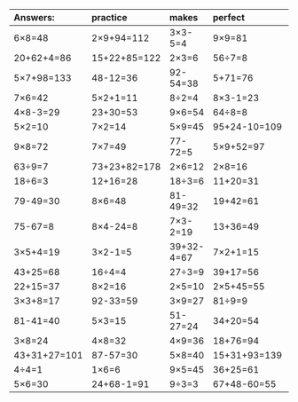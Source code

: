 | Answers: | practice | makes | perfect | ! |
| :--- | :--- | :--- | :--- | :--- |
| 6×8=48 | 2×9+94=112 | 3×3-5=4 | 9×9=81 | 5+65=70 | 
| 20+62+4=86 | 15+22+85=122 | 2×3=6 | 56÷7=8 | 5×3-10=5 | 
| 5×7+98=133 | 48-12=36 | 92-54=38 | 5+71=76 | 29+19=48 | 
| 7×6=42 | 5×2+1=11 | 8÷2=4 | 8×3-1=23 | 42÷6=7 | 
| 4×8-3=29 | 23+30=53 | 9×6=54 | 64÷8=8 | 7×8=56 | 
| 5×2=10 | 7×2=14 | 5×9=45 | 95+24-10=109 | 90-13=77 | 
| 9×8=72 | 7×7=49 | 77-72=5 | 5×9+52=97 | 12+60-40=32 | 
| 63÷9=7 | 73+23+82=178 | 2×6=12 | 2×8=16 | 5+43=48 | 
| 18÷6=3 | 12+16=28 | 18÷3=6 | 11+20=31 | 12÷2=6 | 
| 79-49=30 | 8×6=48 | 81-49=32 | 19+42=61 | 8×4=32 | 
| 75-67=8 | 8×4-24=8 | 7×3-2=19 | 13+36=49 | 6×7=42 | 
| 3×5+4=19 | 3×2-1=5 | 39+32-4=67 | 7×2+1=15 | 8×2+5=21 | 
| 43+25=68 | 16÷4=4 | 27÷3=9 | 39+17=56 | 50-43=7 | 
| 22+15=37 | 8×2=16 | 2×5=10 | 2×5+45=55 | 8×8=64 | 
| 3×3+8=17 | 92-33=59 | 3×9=27 | 81÷9=9 | 60+38=98 | 
| 81-41=40 | 5×3=15 | 51-27=24 | 34+20=54 | 88-50=38 | 
| 3×8=24 | 4×8=32 | 4×9=36 | 18+76=94 | 63+8=71 | 
| 43+31+27=101 | 87-57=30 | 5×8=40 | 15+31+93=139 | 63÷7=9 | 
| 4÷4=1 | 1×6=6 | 9×5=45 | 36+25=61 | 5×5+73=98 | 
| 5×6=30 | 24+68-1=91 | 9÷3=3 | 67+48-60=55 | 3×3+57=66 | 
